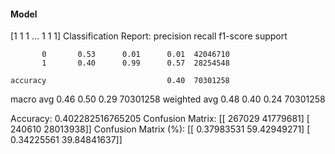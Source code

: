 #### Model
[1 1 1 ... 1 1 1]
Classification Report:
              precision    recall  f1-score   support

           0       0.53      0.01      0.01  42046710
           1       0.40      0.99      0.57  28254548

    accuracy                           0.40  70301258
   macro avg       0.46      0.50      0.29  70301258
weighted avg       0.48      0.40      0.24  70301258

Accuracy: 0.402282516765205
Confusion Matrix:
[[  267029 41779681]
 [  240610 28013938]]
Confusion Matrix (%):
[[ 0.37983531 59.42949271]
 [ 0.34225561 39.84841637]]
